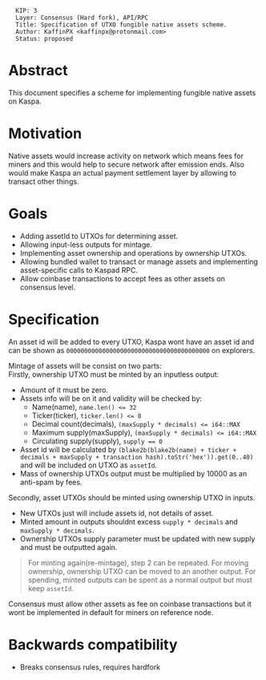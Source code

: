 ```
  KIP: 3 
  Layer: Consensus (Hard fork), API/RPC
  Title: Specification of UTXO fungible native assets scheme.
  Author: KaffinPX <kaffinpx@protonmail.com>
  Status: proposed
```

# Abstract

This document specifies a scheme for implementing fungible native assets on Kaspa.

# Motivation

Native assets would increase activity on network which means fees for miners and this would help to secure network after emission ends.
Also would make Kaspa an actual payment settlement layer by allowing to transact other things.

# Goals

* Adding assetId to UTXOs for determining asset.
* Allowing input-less outputs for mintage.
* Implementing asset ownership and operations by ownership UTXOs.
* Allowing bundled wallet to transact or manage assets and implementing asset-specific calls to Kaspad RPC.
* Allow coinbase transactions to accept fees as other assets on consensus level.

# Specification

An asset id will be added to every UTXO, Kaspa wont have an asset id and can be shown as ``0000000000000000000000000000000000000000`` on explorers.

Mintage of assets will be consist on two parts:  
Firstly, ownership UTXO must be minted by an inputless output:
* Amount of it must be zero.
* Assets info will be on it and validity will be checked by:
  - Name(name), ``name.len() <= 32``
  - Ticker(ticker), ``ticker.len() <= 8``
  - Decimal count(decimals), ``(maxSupply * decimals) <= i64::MAX``
  - Maximum supply(maxSupply), ``(maxSupply * decimals) <= i64::MAX``
  - Circulating supply(supply), ``supply == 0``
* Asset id will be calculated by `(blake2b(blake2b(name) + ticker + decimals + maxSupply + transaction hash).toStr('hex')).get(0..40)` and will be included on UTXO as ``assetId``.
* Mass of ownership UTXOs output must be multiplied by 10000 as an anti-spam by fees.

Secondly, asset UTXOs should be minted using ownership UTXO in inputs.
* New UTXOs just will include assets id, not details of asset.
* Minted amount in outputs shouldnt excess ``supply * decimals`` and ``maxSupply * decimals``.
* Ownership UTXOs supply parameter must be updated with new supply and must be outputted again.

> For minting again(re-mintage), step 2 can be repeated.
> For moving ownership, ownership UTXO can be moved to an another output.
> For spending, minted outputs can be spent as a normal output but must keep ``assetId``.

Consensus must allow other assets as fee on coinbase transactions but it wont be implemented in default for miners on reference node.

# Backwards compatibility
* Breaks consensus rules, requires hardfork
